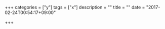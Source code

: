 +++
categories = ["y"]
tags = ["x"]
description = ""
title = ""
date = "2017-02-24T00:54:17+09:00"

+++

